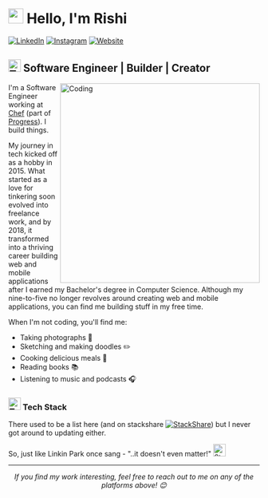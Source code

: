 # <img src="https://media.giphy.com/media/hvRJCLFzcasrR4ia7z/giphy.gif" width="30px"> Hello, I'm Rishi

[![LinkedIn](https://img.shields.io/badge/-LinkedIn-0077B5?style=for-the-badge&logo=linkedin&logoColor=white)](https://www.linkedin.com/in/rkrishi/)
[![Instagram](https://img.shields.io/badge/-Instagram-E4405F?style=for-the-badge&logo=instagram&logoColor=white)](https://instagram.com/rishiikc)
[![Website](https://img.shields.io/badge/-Website-FF7139?style=for-the-badge&logo=firefox-browser&logoColor=white)](https://rishikc.com)

## <img src="https://media.giphy.com/media/v1.Y2lkPTc5MGI3NjExOWVsdXUwNzR2dDlrZWc1ZHBxOHAxbG5henh0MDk3Y2NrajYyOG13ZCZlcD12MV9zdGlja2Vyc19zZWFyY2gmY3Q9cw/LLxBwsLTLCrNsrKRgw/giphy.gif" alt="Tools" width="25"> Software Engineer | Builder | Creator

<img align="right" alt="Coding" width="400" src="https://media.giphy.com/media/qgQUggAC3Pfv687qPC/giphy.gif">

I'm a Software Engineer working at [Chef](https://www.chef.io/) (part of [Progress](https://www.progress.com/)). I build things.

My journey in tech kicked off as a hobby in 2015. What started as a love for tinkering soon evolved into freelance work, and by 2018, it transformed into a thriving career building web and mobile applications after I earned my Bachelor's degree in Computer Science. Although my nine-to-five no longer revolves around creating web and mobile applications, you can find me building stuff in my free time.

When I'm not coding, you'll find me:

- Taking photographs 📸
- Sketching and making doodles ✏️
- Cooking delicious meals 🍳
- Reading books 📚
- Listening to music and podcasts 🎧

### <img src="https://media.giphy.com/media/juua9i2c2fA0AIp2iq/giphy.gif" alt="Tools" width="25"> Tech Stack

There used to be a list here (and on stackshare [![StackShare](http://img.shields.io/badge/tech-stack-0690fa.svg?style=flat)](https://stackshare.io/rishichawda/my-stack)) but I never got around to updating either.

So, just like Linkin Park once sang - "..it doesn't even matter!" <img src="https://media.giphy.com/media/v1.Y2lkPTc5MGI3NjExOHE2cHFkNnA3NDg1dHJib2x1dWdpdDVzZ2ZwMzJ4bXh4MmpyOGZmaiZlcD12MV9zdGlja2Vyc19zZWFyY2gmY3Q9cw/6m7jegpkxj4c2zNx8f/giphy.gif" alt="Stats" width="25">

---

<p align="center">
  <i>If you find my work interesting, feel free to reach out to me on any of the platforms above! 😊</i>
</p>
